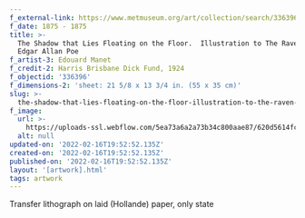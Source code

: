 ```yaml
---
f_external-link: https://www.metmuseum.org/art/collection/search/336396
f_date: 1875 - 1875
title: >-
  The Shadow that Lies Floating on the Floor.  Illustration to The Raven by
  Edgar Allan Poe
f_artist-3: Edouard Manet
f_credit-2: Harris Brisbane Dick Fund, 1924
f_objectid: '336396'
f_dimensions-2: 'sheet: 21 5/8 x 13 3/4 in. (55 x 35 cm)'
slug: >-
  the-shadow-that-lies-floating-on-the-floor-illustration-to-the-raven-by-edgar-allan-poe
f_image:
  url: >-
    https://uploads-ssl.webflow.com/5ea73a6a2a73b34c800aae87/620d5614fcfd25458e625521_DP820761.jpeg
  alt: null
updated-on: '2022-02-16T19:52:52.135Z'
created-on: '2022-02-16T19:52:52.135Z'
published-on: '2022-02-16T19:52:52.135Z'
layout: '[artwork].html'
tags: artwork
---
```


Transfer lithograph on laid (Hollande) paper, only state
